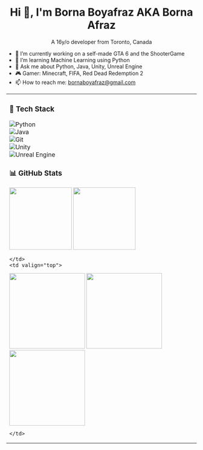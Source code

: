 <h1 align="center">Hi 👋, I'm Borna Boyafraz AKA Borna Afraz</h1>
<p align="center">A 16y/o developer from Toronto, Canada</p>

- 🔭 I’m currently working on a self-made GTA 6 and the ShooterGame
- 🌱 I’m learning Machine Learning using Python
- 💬 Ask me about Python, Java, Unity, Unreal Engine
- 🎮 Gamer: Minecraft, FIFA, Red Dead Redemption 2
- 📫 How to reach me: bornaboyafraz@gmail.com

<table>
  <tr>
    <td valign="top">

### 🧰 Tech Stack
![Python](https://img.shields.io/badge/Python-3776AB?logo=python&logoColor=fff)  
![Java](https://img.shields.io/badge/Java-007396?logo=java&logoColor=fff)  
![Git](https://img.shields.io/badge/Git-F05032?logo=git&logoColor=fff)  
![Unity](https://img.shields.io/badge/Unity-000000?logo=unity&logoColor=fff)  
![Unreal Engine](https://img.shields.io/badge/Unreal%20Engine-313131?logo=unrealengine&logoColor=fff)  

### 📊 GitHub Stats
<img src="https://github-readme-stats.vercel.app/api?username=BornaBoyafraz&show_icons=true" height="165">  
<img src="https://github-readme-stats.vercel.app/api/top-langs/?username=BornaBoyafraz&layout=compact" height="165">

    </td>
    <td valign="top">

<img src="https://media.giphy.com/media/LmNwrBhejkK9EFP504/giphy.gif" width="200">  
<img src="https://media.giphy.com/media/13HgwGsXF0aiGY/giphy.gif" width="200">  
<img src="https://media.giphy.com/media/2IudUHdI075HL02Pkk/giphy.gif" width="200">

    </td>
  </tr>
</table>
